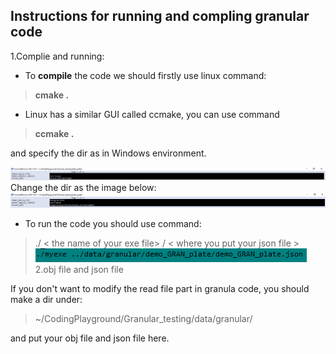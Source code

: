 ## Instructions for running and compling granular code 

1.Complie and running:

* To **compile** the code we should firstly use linux command:
> **cmake .** 

* Linux has a similar GUI called ccmake, you can use command
> **ccmake .**

  and specify the dir as in Windows environment.

![IMG](https://github.com/HappyLamb123/Foot-ROBOT/blob/master/img/ccmake.PNG?raw=true)
Change the dir as the image below:
![IMG](https://github.com/HappyLamb123/Foot-ROBOT/blob/master/img/ccmake2.PNG?raw=true)
* To run the code you should use command:
> ./ < the name of your exe file> / < where you put your json file > 
![IMG](https://github.com/HappyLamb123/Foot-ROBOT/blob/master/img/run.PNG?raw=true)
2.obj file and json file 

If you don't want to modify the read file part in granula code, you should make a dir under:
> ~/CodingPlayground/Granular_testing/data/granular/

and put your obj file and json file here.
